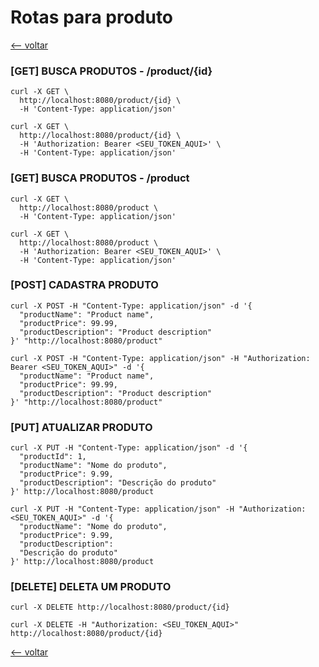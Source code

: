 # Rotas para produto

[<-- voltar](../../README.md)

### [GET] BUSCA PRODUTOS - /product/{id}
```agsl
curl -X GET \
  http://localhost:8080/product/{id} \
  -H 'Content-Type: application/json'
```
```agsl
curl -X GET \
  http://localhost:8080/product/{id} \
  -H 'Authorization: Bearer <SEU_TOKEN_AQUI>' \
  -H 'Content-Type: application/json'
```

### [GET] BUSCA PRODUTOS - /product
```agsl
curl -X GET \
  http://localhost:8080/product \
  -H 'Content-Type: application/json'
```
```agsl
curl -X GET \
  http://localhost:8080/product \
  -H 'Authorization: Bearer <SEU_TOKEN_AQUI>' \
  -H 'Content-Type: application/json'
```

### [POST] CADASTRA PRODUTO
```agsl
curl -X POST -H "Content-Type: application/json" -d '{
  "productName": "Product name",
  "productPrice": 99.99,
  "productDescription": "Product description"
}' "http://localhost:8080/product"
```
```agsl
curl -X POST -H "Content-Type: application/json" -H "Authorization: Bearer <SEU_TOKEN_AQUI>" -d '{
  "productName": "Product name",
  "productPrice": 99.99,
  "productDescription": "Product description"
}' "http://localhost:8080/product"
```

### [PUT] ATUALIZAR PRODUTO
```agsl
curl -X PUT -H "Content-Type: application/json" -d '{ 
  "productId": 1,
  "productName": "Nome do produto",
  "productPrice": 9.99, 
  "productDescription": "Descrição do produto" 
}' http://localhost:8080/product
```
```agsl
curl -X PUT -H "Content-Type: application/json" -H "Authorization: <SEU_TOKEN_AQUI>" -d '{ 
  "productName": "Nome do produto", 
  "productPrice": 9.99, 
  "productDescription": 
  "Descrição do produto" 
}' http://localhost:8080/product
```

### [DELETE] DELETA UM PRODUTO
```agsl
curl -X DELETE http://localhost:8080/product/{id}
```
```agsl
curl -X DELETE -H "Authorization: <SEU_TOKEN_AQUI>" 
http://localhost:8080/product/{id}
```

[<-- voltar](../../README.md)